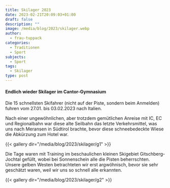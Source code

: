 ```yaml
---
title: Skilager 2023
date: 2023-02-21T20:09:03+01:00
draft: false
description: ""
image: /media/blog/2023/skilager.webp
author:
  - frau-tuppack
categories:
  - Traditionen
  - Sport
subjects:
  - Sport
tags:
  - Skilager
type: post
---
```

#### Endlich wieder Skilager im Cantor-Gymnasium

Die 15 schnellsten Skifahrer (nicht auf der Piste, sondern beim Anmelden) fuhren vom 27.01. bis 03.02.2023 nach Italien.

Nach einer ungewöhnlichen, aber trotzdem gemütlichen Anreise mit IC, EC und
Regionalbahn war diese alte Seilbahn das letzte Verkehrsmittel, was uns
nach Meransen in Südtirol brachte, bevor diese schneebedeckte Wiese die
Abkürzung zum Hotel war.

{{< gallery dir="/media/blog/2023/skilager/g1" >}}

Die Tage waren mit Training im
beschaulichen kleinen Skigebiet Gitschberg-Jochtal gefüllt, wobei bei Sonnenschein alle die Pisten beherrschten. Unsere gelben Westen betrachteten wir erst argwöhnisch, bevor sie sehr geschätzt waren, weil wir uns so schnell alle erkannten.

{{< gallery dir="/media/blog/2023/skilager/g2" >}}
